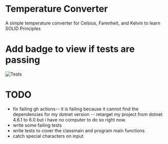 # Temperature Converter 
A simple temperature converter for Celsius, Farenheit, and Kelvin to learn SOLID Principles

# Add badge to view if tests are passing
![Tests](https://github.com/Adstefnum/temp-conv-csharp/actions/workflows/tests.yml/badge.svg)

# TODO
- fix failing gh actions-- it is failing because it cannot find the dependencies for my dotnet version -- retarget my project from dotnet 4.6.1 to 6.0 but i have no computer to do so right now.
- write some failing tests
- write tests to cover the classmain and program main functions
- catch special characters on input
